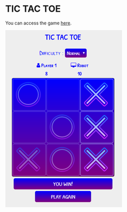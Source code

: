 # TIC TAC TOE

You can access the game [here](https://kelvins.github.io/tic-tac-toe/).

![Game](./static/img/game.png)